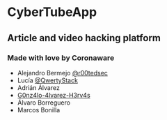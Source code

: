 # CyberTubeApp
## Article and video hacking platform
### Made with love by Coronaware
- Alejandro Bermejo [@r00tedsec](https://twitter.com/R00tedSec)
- Lucía [@QwertyStack](https://twitter.com/qwertystack)
- Adrián Álvarez 
- [G0nz4lo-4lvarez-H3rv4s](https://github.com/G0nz4lo-4lvarez-H3rv4s)
- Álvaro Borreguero
- Marcos Bonilla
